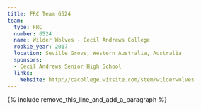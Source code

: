```yaml
---
title: FRC Team 6524
team:
  type: FRC
  number: 6524
  name: Wilder Wolves - Cecil Andrews College
  rookie_year: 2017
  location: Seville Grove, Western Australia, Australia
  sponsors:
  - Cecil Andrews Senior High School
  links:
    Website: http://cacollege.wixsite.com/stem/wilderwolves
---
```


{% include remove_this_line_and_add_a_paragraph %}